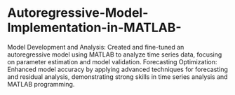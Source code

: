 # Autoregressive-Model-Implementation-in-MATLAB-
Model Development and Analysis: Created and fine-tuned an autoregressive model using MATLAB to analyze time series data, focusing on parameter estimation and model validation.
Forecasting Optimization: Enhanced model accuracy by applying advanced techniques for forecasting and residual analysis, demonstrating strong skills in time series analysis and MATLAB programming.
